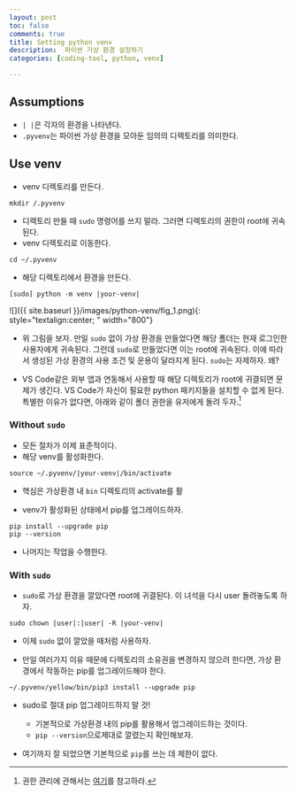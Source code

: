 ```yaml
---
layout: post
toc: false
comments: true
title: Setting python venv 
description:  파이썬 가상 환경 설정하기
categories: [coding-tool, python, venv]

---
```


## Assumptions 

- `| |`은 각자의 환경을 나타낸다. 
- `.pyvenv`는 파이썬 가상 환경을 모아둔 임의의 디렉토리를 의미한다. 

## Use venv 
* venv 디렉토리를 만든다. 

```shell
mkdir /.pyvenv 
```

* 디렉토리 만들 때 `sudo` 명령어를 쓰지 말라. 그러면 디렉토리의 권한이 root에 귀속된다. 
* venv 디렉토리로 이동한다. 

```shell
cd ~/.pyvenv 
```

* 해당 디렉토리에서 환경을 만든다. 

```shell
[sudo] python -m venv |your-venv|
```

![]({{ site.baseurl }}/images/python-venv/fig_1.png){: style="textalign:center; " width="800"}

- 위 그림을 보자. 만일 `sudo` 없이 가상 환경을 만들었다면 해당 폴더는 현재 로그인한 사용자에게 귀속된다. 그런데 `sudo`로 만들었다면 이는 root에 귀속된다. 이에 따라서 생성된 가상 환경의 사용 조건 및 운용이 달라지게 된다. `sudo`는 자제하자.  왜?

- VS Code같은 외부 앱과 연동해서 사용할 때 해당 디렉토리가 root에 귀결되면 문제가 생긴다. VS Code가 자신이 필요한 python 패키지들을 설치할 수 없게 된다. 특별한 이유가 없다면, 아래와 같이 폴더 권한을 유저에게 돌려 두자.[^1]


[^1]: 권한 관리에 관해서는 [여기](https://eunguru.tistory.com/93)를 참고하라. 

### Without `sudo` 

* 모든 절차가 이제 표준적이다. 
* 해당 venv를 활성화한다. 

```shell
source ~/.pyvenv/|your-venv|/bin/activate 
```

- 핵심은 가상환경 내 `bin` 디렉토리의 activate를 활

* venv가 활성화된 상태에서 pip를 업그레이드하자. 

```shell
pip install --upgrade pip
pip --version
```

* 나머지는 작업을 수행한다. 

### With `sudo`

- `sudo`로 가상 환경을 깔았다면 root에 귀결된다. 이 녀석을 다시 user 돌려놓도록 하자. 

```shell
sudo chown |user|:|user| -R |your-venv|
```

* 이제 `sudo` 없이 깔았을 때처럼 사용하자. 

* 만일 여러가지 이유 때문에 디렉토리의 소유권을 변경하지 않으려 한다면, 가상 환경에서 작동하는 pip를 업그레이드해야 한다.

```shell
~/.pyvenv/yellow/bin/pip3 install --upgrade pip
```

- sudo로  절대 pip 업그레이드하지 말 것!
	- 기본적으로 가상환경 내의 pip를 활용해서 업그레이드하는 것이다. 
	- `pip --version`으로제대로 깔렸는지 확인해보자.   

- 여기까지 잘 되었으면 기본적으로 `pip`를 쓰는 데 제한이 없다. 

<!--stackedit_data:
eyJoaXN0b3J5IjpbLTExMjM2Nzg1OTQsNTc4Nzg5ODA5LC04NT
QxODQzMDUsLTU4NzQ5Njg3NywyMDY1MTQ2OTA3XX0=
-->